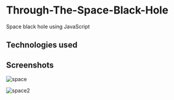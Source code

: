# Through-The-Space-Black-Hole

Space black hole using JavaScript

## Technologies used



## Screenshots

![space](https://github.com/peter-kimanzi/Through-The-Space-Black-Hole/assets/71552773/b038a850-63ea-421b-b05c-38b8b02a54c8)

![space2](https://github.com/peter-kimanzi/Through-The-Space-Black-Hole/assets/71552773/80c4b80f-9fcf-4b95-9738-34aab11f8fba)
